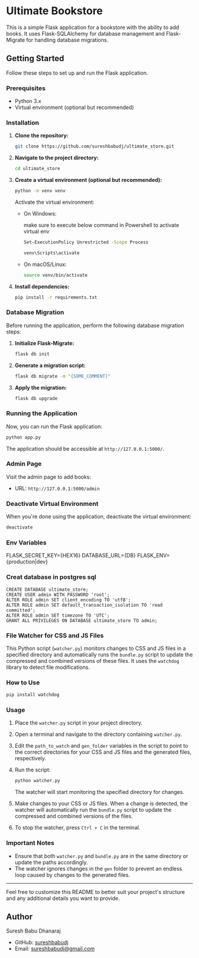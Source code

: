 # Ultimate Bookstore

This is a simple Flask application for a bookstore with the ability to add books. It uses Flask-SQLAlchemy for database management and Flask-Migrate for handling database migrations.

## Getting Started

Follow these steps to set up and run the Flask application.

### Prerequisites

- Python 3.x
- Virtual environment (optional but recommended)

### Installation

1. **Clone the repository:**

   ```bash
   git clone https://github.com/sureshbabudj/ultimate_store.git
   ```

2. **Navigate to the project directory:**

   ```bash
   cd ultimate_store
   ```

3. **Create a virtual environment (optional but recommended):**

   ```bash
   python -m venv venv
   ```

   Activate the virtual environment:

   - On Windows:

     make sure to execute below command in Powershell to activate virtual env

     ```bash
     Set-ExecutionPolicy Unrestricted -Scope Process
     ```

     ```bash
     venv\Scripts\activate
     ```

   - On macOS/Linux:

     ```bash
     source venv/bin/activate
     ```

4. **Install dependencies:**

   ```bash
   pip install -r requirements.txt
   ```

### Database Migration

Before running the application, perform the following database migration steps:

1. **Initialize Flask-Migrate:**

   ```bash
   flask db init
   ```

2. **Generate a migration script:**

   ```bash
   flask db migrate -m "{SOME_COMMENT}"
   ```

3. **Apply the migration:**

   ```bash
   flask db upgrade
   ```

### Running the Application

Now, you can run the Flask application:

```bash
python app.py
```

The application should be accessible at `http://127.0.0.1:5000/`.

### Admin Page

Visit the admin page to add books:

- URL: `http://127.0.0.1:5000/admin`

### Deactivate Virtual Environment

When you're done using the application, deactivate the virtual environment:

```bash
deactivate
```

### Env Variables

FLASK_SECRET_KEY={HEX16}
DATABASE_URL={DB}
FLASK_ENV={production|dev}

### Creat database in postgres sql

```psql
CREATE DATABASE ultimate_store;
CREATE USER admin WITH PASSWORD 'root';
ALTER ROLE admin SET client_encoding TO 'utf8';
ALTER ROLE admin SET default_transaction_isolation TO 'read committed';
ALTER ROLE admin SET timezone TO 'UTC';
GRANT ALL PRIVILEGES ON DATABASE ultimate_store TO admin;

```

### File Watcher for CSS and JS Files

This Python script (`watcher.py`) monitors changes to CSS and JS files in a specified directory and automatically runs the `bundle.py` script to update the compressed and combined versions of these files. It uses the `watchdog` library to detect file modifications.

### How to Use

```bash
pip install watchdog
```

### Usage

1. Place the `watcher.py` script in your project directory.
2. Open a terminal and navigate to the directory containing `watcher.py`.

3. Edit the `path_to_watch` and `gen_folder` variables in the script to point to the correct directories for your CSS and JS files and the generated files, respectively.

4. Run the script:

   ```bash
   python watcher.py
   ```

   The watcher will start monitoring the specified directory for changes.

5. Make changes to your CSS or JS files. When a change is detected, the watcher will automatically run the `bundle.py` script to update the compressed and combined versions of the files.

6. To stop the watcher, press `Ctrl + C` in the terminal.

### Important Notes

- Ensure that both `watcher.py` and `bundle.py` are in the same directory or update the paths accordingly.
- The watcher ignores changes in the `gen` folder to prevent an endless loop caused by changes to the generated files.

---

Feel free to customize this README to better suit your project's structure and any additional details you want to provide.

## Author

Suresh Babu Dhanaraj

- GitHub: [sureshbabudj](https://github.com/sureshbabudj)
- Email: sureshbabudj@gmail.com
